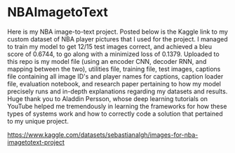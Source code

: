 # NBAImagetoText
Here is my NBA image-to-text project. Posted below is the Kaggle link to my custom dataset of NBA player pictures that I used for the project. I managed to train my model to get 12/15 test images correct, and achieved a bleu score of 0.6744, to go along with a minimized loss of 0.1379. Uploaded to this repo is my model file (using an encoder CNN, decoder RNN, and mapping between the two), utilities file, training file, test images, captions file containing all image ID's and player names for captions, caption loader file, evaluation notebook, and research paper pertaining to how my model precisely runs and in-depth explanations regarding my datasets and results. Huge thank you to Aladdin Persson, whose deep learning tutorials on YouTube helped me tremendously in learning the frameworks for how these types of systems work and how to correctly code a solution that pertained to my unique project.

https://www.kaggle.com/datasets/sebastianalgh/images-for-nba-imagetotext-project
